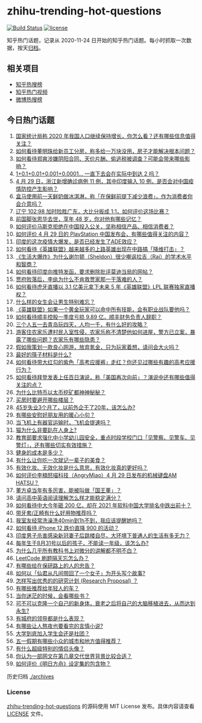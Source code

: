 # zhihu-trending-hot-questions

[![Build Status](https://github.com/justjavac/zhihu-trending-hot-questions/workflows/ci/badge.svg?branch=master)](https://github.com/justjavac/zhihu-trending-hot-questions/actions)
[![license](https://img.shields.io/github/license/justjavac/zhihu-trending-hot-questions)](https://github.com/justjavac/zhihu-trending-hot-questions/blob/master/LICENSE)

知乎热门话题，记录从 2020-11-24 日开始的知乎热门话题。每小时抓取一次数据，按天[归档](./archives)。

## 相关项目

- [知乎热搜榜](https://github.com/justjavac/zhihu-trending-top-search)
- [知乎热门视频](https://github.com/justjavac/zhihu-trending-hot-video)
- [微博热搜榜](https://github.com/justjavac/weibo-trending-hot-search)

## 今日热门话题

<!-- BEGIN -->
<!-- 最后更新时间 Fri Apr 30 2021 01:32:01 GMT+0800 (China Standard Time) -->

1. [国家统计局称 2020
   年我国人口继续保持增长，你怎么看？还有哪些信息值得关注？](https://www.zhihu.com/question/457140816)
2. [如何看待董明珠给新员工分房，称多给一万块没用，房子才能解决根本问题？](https://www.zhihu.com/question/456846832)
3. [如何看待郑爽涉嫌阴阳合同、天价片酬、偷逃税被调查？可能会带来哪些影响？](https://www.zhihu.com/question/457029348)
4. [1+0.1+0.01+0.001+0.0001... 一直下去会在实际中到达 2
   吗？](https://www.zhihu.com/question/444218811)
5. [4 月 29 日，浙江新增确诊病例 11 例，其中印度输入 10
   例，是否会对中国疫情防控产生影响？](https://www.zhihu.com/question/457100652)
6. [盒马使用前一天鲜奶做冰淇淋，称「在保鲜前提下减少浪费」，作为消费者你会介意吗？](https://www.zhihu.com/question/456827779)
7. [辽宁 102:98 加时险胜广东，大比分扳成
   1:1，如何评价这场比赛？](https://www.zhihu.com/question/457178922)
8. [前国脚张恩华去世，享年 48 岁，你对他有哪些记忆？](https://www.zhihu.com/question/457170964)
9. [如何评价马斯克拒绝在中国投入公关，坚称相信产品、相信消费者？](https://www.zhihu.com/question/457012576)
10. [如何评价 4 月 29 日的 PlayStation
    中国发布会，有哪些值得关注的内容？](https://www.zhihu.com/question/456103601)
11. [印度的这次疫情大爆发，是否已经发生了ADE效应？](https://www.zhihu.com/question/456399195)
12. [如何看待《英雄联盟》越来越多的上路英雄出现在中路搞「降维打击」？](https://www.zhihu.com/question/456150071)
13. [《生活大爆炸》为什么谢尔顿（Sheldon）很少嘲讽拉吉（Raj）的学术水平和智商？](https://www.zhihu.com/question/452782047)
14. [如何看待印度向推特发函，要求删除批评莫迪当局的网帖？](https://www.zhihu.com/question/456828756)
15. [贾府败落后，李纨为什么不肯救贾家那一干落难的人？](https://www.zhihu.com/question/413382261)
16. [如何看待虎牙直播以 3.1 亿美元拿下未来 5 年《英雄联盟》LPL
    联赛独家直播权？](https://www.zhihu.com/question/457004985)
17. [什么样的女生会让男生特别难忘？](https://www.zhihu.com/question/445195620)
18. [《英雄联盟》如果一个黄金玩家可以命中所有技能，会有职业战队要他吗？](https://www.zhihu.com/question/454200921)
19. [如何看待顺丰控股一季度亏损 9.89 亿，顺丰财务负责人辞职？](https://www.zhihu.com/question/456088079)
20. [三个人五一去青岛玩四天，人均一千，有什么好的攻略？](https://www.zhihu.com/question/455036673)
21. [游客住农家乐遭村民入室性侵，农家乐称不清楚他如何进屋，警方已立案，暴露了哪些问题？农家乐有哪些隐患？](https://www.zhihu.com/question/456979537)
22. [假如我策划一款良心网游，放弃氪金，只为玩家着想，请问会大火吗？](https://www.zhihu.com/question/452046052)
23. [最好的筷子材料是什么?](https://www.zhihu.com/question/21549358)
24. [如何看待带大红勾的紫色「高考应援裤」走红？你还见过哪些有趣的高考应援行为？](https://www.zhihu.com/question/457036620)
25. [如何看待拜登发表上任百日演说，称「美国再次向前」？演说中还有哪些值得关注的点？](https://www.zhihu.com/question/457103607)
26. [为什么比特币以太币挖矿都神神秘秘？](https://www.zhihu.com/question/456031920)
27. [买房时要避开哪些楼层？](https://www.zhihu.com/question/447920355)
28. [45岁失业3个月了，以前外企干了20年，该怎么办?](https://www.zhihu.com/question/453104891)
29. [有哪些安慰好朋友用的暖心小句？](https://www.zhihu.com/question/423693212)
30. [当飞机上有器官运输时，飞机会提速吗？](https://www.zhihu.com/question/453406019)
31. [猫为什么非要趴在人身上?](https://www.zhihu.com/question/456102586)
32. [教育部要求强化中小学幼儿园安全，重点时段学校门口「见警察、见警车、见警灯」，还有哪些切实有效措施？](https://www.zhihu.com/question/457099403)
33. [健身的成本是多少？](https://www.zhihu.com/question/58355167)
34. [有什么让你吃一次就记一辈子的美食？](https://www.zhihu.com/question/442763529)
35. [有效化妆、无效化妆是什么意思，有效化妆真的更好吗？](https://www.zhihu.com/question/445017526)
36. [如何评价李楠怒喵科技（AngryMiao）4 月 29 日发布的机械键盘AM
    HATSU？](https://www.zhihu.com/question/457163306)
37. [董方卓当年有多厉害，能被叫做「国王董」？](https://www.zhihu.com/question/34886516)
38. [请问高中英语阅读理解怎么样才能稳定满分？](https://www.zhihu.com/question/309325332)
39. [如何看待中大今年砸 200 亿，却在 2021
    年软科中国大学排名中跌出前十？](https://www.zhihu.com/question/456601034)
40. [带牙套/正畸有什么好用物推荐吗？](https://www.zhihu.com/question/263947314)
41. [我室友经常洗澡洗40min到1h不到，我应该提醒她吗？](https://www.zhihu.com/question/456731420)
42. [如何看待 iPhone 12 跌价直降 900 的活动？](https://www.zhihu.com/question/455284196)
43. [印度男子杀害感染新冠妻子后跳楼自尽，大环境下普通人的生活有多无力？](https://www.zhihu.com/question/456933930)
44. [每年生于8月31号以后的孩子，不能读一年级，该怎么办?](https://www.zhihu.com/question/456626454)
45. [为什么几乎所有教科书上对微分的讲解都不明不白？](https://www.zhihu.com/question/438795295)
46. [LeetCode 刷题隔天忘怎么办？](https://www.zhihu.com/question/379857231)
47. [有哪些给在保研路上的人的忠告？](https://www.zhihu.com/question/370011250)
48. [如何以「仙君从凡间带回了一个女子」为开头写个故事?](https://www.zhihu.com/question/432356881)
49. [怎样写出优秀的的研究计划 (Research Proposal)
    ？](https://www.zhihu.com/question/23695058)
50. [有哪些推荐给年轻人的车？](https://www.zhihu.com/question/351728964)
51. [当你迷茫的时候，会看哪些书？](https://www.zhihu.com/question/454224694)
52. [可不可以克隆一个自己的新身体，衰老之后将自己的大脑移植进去，从而达到永生?](https://www.zhihu.com/question/437796896)
53. [有城府的领导都是什么表现？](https://www.zhihu.com/question/299985054)
54. [有哪些让人熬夜也要看完的言情小说?](https://www.zhihu.com/question/332155810)
55. [大学到底加入学生会还是社团？](https://www.zhihu.com/question/64631466)
56. [五一假期有哪些小众的城市和地方值得推荐？](https://www.zhihu.com/question/454880823)
57. [有什么超级特别的情侣头像？](https://www.zhihu.com/question/276562790)
58. [你认为一部网文在第几章交代世界背景比较合适？](https://www.zhihu.com/question/453894423)
59. [如何评价《明日方舟》设定集的包含物？](https://www.zhihu.com/question/456988607)

<!-- END -->

历史归档 [./archives](./archives)

### License

[zhihu-trending-hot-questions](https://github.com/justjavac/zhihu-trending-hot-questions)
的源码使用 MIT License 发布。具体内容请查看 [LICENSE](./LICENSE) 文件。
